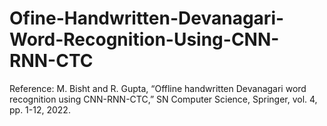 # Ofine-Handwritten-Devanagari-Word-Recognition-Using-CNN-RNN-CTC


Reference:
M. Bisht and R. Gupta, “Offline handwritten Devanagari word recognition using CNN-RNN-CTC,” SN Computer Science, Springer, vol. 4, pp. 1-12, 2022. 
